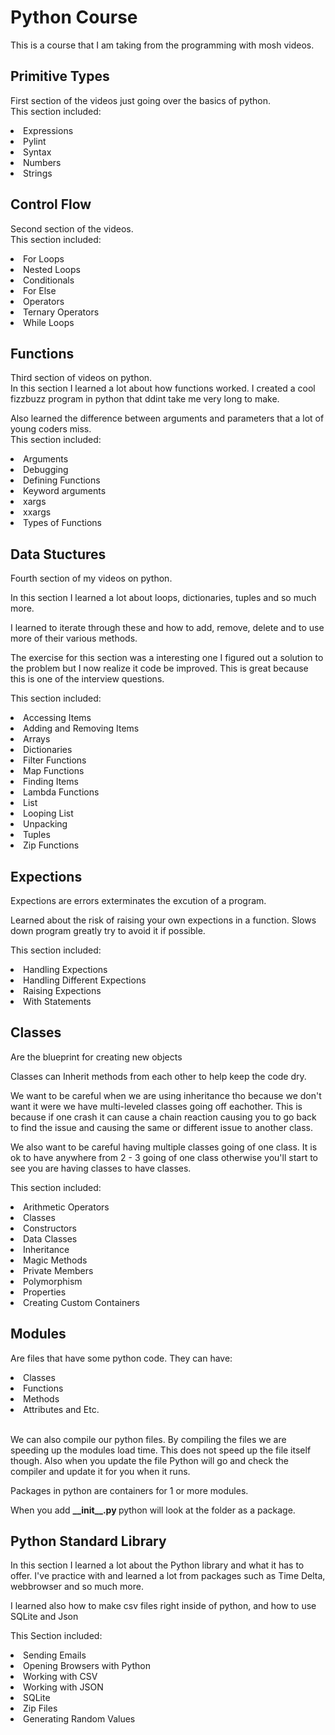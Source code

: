 # Python Course

This is a course that I am taking from the programming with mosh videos.

## Primitive Types

First section of the videos just going over the basics of python. <br>
This section included:


<li>Expressions</li>
<li>Pylint</li>
<li>Syntax</li>
<li>Numbers</li>
<li>Strings</li>


## Control Flow
Second section of the videos.<br>
This section included:

<li>For Loops</li>
<li>Nested Loops</li>
<li>Conditionals</li>
<li>For Else</li>
<li>Operators</li>
<li>Ternary Operators</li>
<li>While Loops</li>

## Functions
Third section of videos on python.
<br>
In this section I learned a lot about how functions worked.
I created a cool fizzbuzz program in python that ddint take me very long to make.

Also learned the difference between arguments and parameters that a lot of young coders miss.
<br>
This section included:

<li>Arguments</li>
<li>Debugging</li>
<li>Defining Functions</li>
<li>Keyword arguments</li>
<li>xargs</li>
<li>xxargs</li>
<li>Types of Functions</li>

## Data Stuctures
Fourth section of my videos on python.
<br>

In this section I learned a lot about loops, dictionaries,
tuples and so much more.

I learned to iterate through these and how to add, remove, delete and to use more of their various methods.

The exercise for this section was a interesting one I figured out a solution to the problem but I now realize it code be improved. This is great because this is one of the interview questions.
<br>

This section included:

<li>Accessing Items</li>
<li>Adding and Removing Items</li>
<li>Arrays</li>
<li>Dictionaries</li>
<li>Filter Functions</li>
<li>Map Functions</li>
<li>Finding Items</li>
<li>Lambda Functions</li>
<li>List</li>
<li>Looping List</li>
<li>Unpacking</li>
<li>Tuples</li>
<li>Zip Functions</li>

## Expections
 Expections are errors exterminates the excution of a program.
 <br>

 Learned about the risk of raising your own expections in a function.
 Slows down program greatly try to avoid it if possible.
 <br>

 This section included:

<li>Handling Expections</li>
<li>Handling Different Expections</li> 
<li>Raising Expections</li>
<li>With Statements</li>

## Classes
 Are the blueprint for creating new objects

 <p>Classes can Inherit methods from each other to help keep the code dry.</p>

 <p>We want to be careful when we are using inheritance tho because we don't want it were we have multi-leveled classes going off eachother. This is because if one crash it can cause a chain reaction causing you to go back to find the issue and causing the same or different issue to another class.</p>

<p>We also want to be careful having multiple classes going of one class. It is ok to have anywhere from 2 - 3 going of one class otherwise you'll start to see you are having classes to have classes.</p>


This section included:
<li>Arithmetic Operators</li>
<li>Classes</li>
<li>Constructors</li>
<li>Data Classes</li>
<li>Inheritance</li>
<li>Magic Methods</li>
<li>Private Members</li>
<li>Polymorphism</li>
<li>Properties</li>
<li>Creating Custom Containers</li>

## Modules
<p> Are files that have some python code. They can have:</p>

<li>Classes</li>
<li>Functions</li>
<li>Methods</li>
<li>Attributes and Etc.</li>
<br>

<p> We can also compile our python files. By compiling the files we are speeding up the modules load time. This does not speed up the file itself though. Also when you update the file Python will go and check the compiler and update it for you when it runs.</p>

<p>Packages in python  are containers for 1 or more modules.</p>

<p>When you add  <b>__init__.py </b>  python will look at the folder as a package.</p>

## Python Standard Library 

<p>In this section I learned a lot about the Python library and what it has to offer. I've practice with and learned a lot from packages such as Time Delta, webbrowser and so much more.</p>

<p>I learned also how to make csv files right inside of python, and how to use SQLite and Json</p>

<p>This Section included:</p>

<li>Sending Emails</li>
<li>Opening Browsers with Python</li>
<li>Working with CSV</li>
<li>Working with JSON</li>
<li>SQLite</li>
<li>Zip Files</li>
<li>Generating Random Values</li>